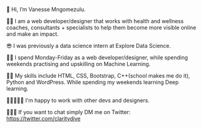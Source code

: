 👋 Hi, I’m Vanesse Mngomezulu.

 🐱‍👤 I am  a web developer/designer that works with health and wellness coaches, consultants + specialists to help them become more visible online and make an impact.

😎 I  was previously a data science intern at Explore Data Science.

👩‍💻 I spend Monday-Friday as a web developer/designer, while spending weekends practising and upskilling on Machine Learning.

👩‍🎓 My skills include HTML, CSS, Bootstrap, C++(school makes me do it), Python and WordPress. While spending my weekends learning Deep learning.

👯‍♀️🏄🏾‍♀️ I'm happy to work with other devs and designers.

🙋🏾‍♀️ If you want to chat simply DM me on Twitter: https://twitter.com/claritydive


<!---
VanesseB/VanesseB is a ✨ special ✨ repository because its `README.md` (this file) appears on your GitHub profile.
You can click the Preview link to take a look at your changes.
--->
